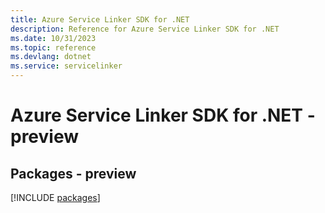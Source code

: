 ```yaml
---
title: Azure Service Linker SDK for .NET
description: Reference for Azure Service Linker SDK for .NET
ms.date: 10/31/2023
ms.topic: reference
ms.devlang: dotnet
ms.service: servicelinker
---
```

# Azure Service Linker SDK for .NET - preview
## Packages - preview
[!INCLUDE [packages](service-linker-index.md)]